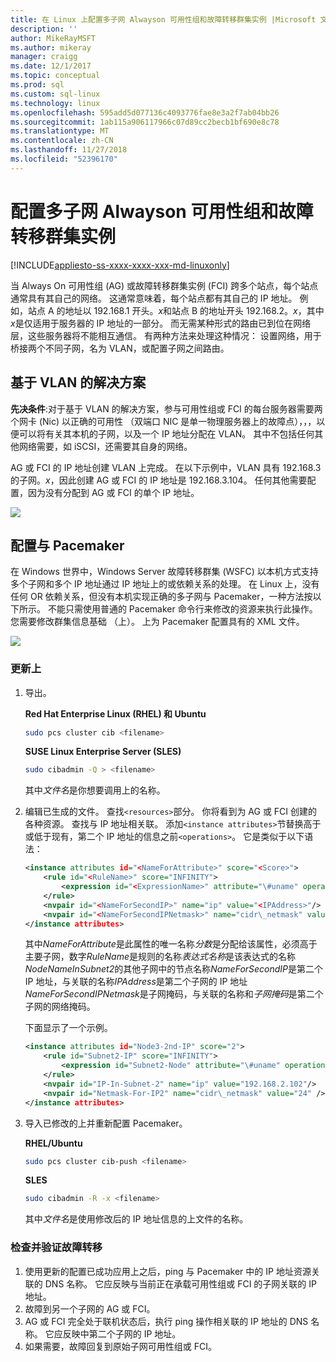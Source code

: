 ```yaml
---
title: 在 Linux 上配置多子网 Alwayson 可用性组和故障转移群集实例 |Microsoft 文档
description: ''
author: MikeRayMSFT
ms.author: mikeray
manager: craigg
ms.date: 12/1/2017
ms.topic: conceptual
ms.prod: sql
ms.custom: sql-linux
ms.technology: linux
ms.openlocfilehash: 595add5d077136c4093776fae8e3a2f7ab04bb26
ms.sourcegitcommit: 1ab115a906117966c07d89cc2becb1bf690e8c78
ms.translationtype: MT
ms.contentlocale: zh-CN
ms.lasthandoff: 11/27/2018
ms.locfileid: "52396170"
---
```

# <a name="configure-multiple-subnet-always-on-availability-groups-and-failover-cluster-instances"></a>配置多子网 Alwayson 可用性组和故障转移群集实例

[!INCLUDE[appliesto-ss-xxxx-xxxx-xxx-md-linuxonly](../includes/appliesto-ss-xxxx-xxxx-xxx-md-linuxonly.md)]

当 Always On 可用性组 (AG) 或故障转移群集实例 (FCI) 跨多个站点，每个站点通常具有其自己的网络。 这通常意味着，每个站点都有其自己的 IP 地址。 例如，站点 A 的地址以 192.168.1 开头。*x*和站点 B 的地址开头 192.168.2。*x*，其中*x*是仅适用于服务器的 IP 地址的一部分。 而无需某种形式的路由已到位在网络层，这些服务器将不能相互通信。 有两种方法来处理这种情况： 设置网络，用于桥接两个不同子网，名为 VLAN，或配置子网之间路由。

## <a name="vlan-based-solution"></a>基于 VLAN 的解决方案
 
**先决条件**:对于基于 VLAN 的解决方案，参与可用性组或 FCI 的每台服务器需要两个网卡 (Nic) 以正确的可用性 （双端口 NIC 是单一物理服务器上的故障点），，，以便可以将有关其本机的子网，以及一个 IP 地址分配在 VLAN。 其中不包括任何其他网络需要，如 iSCSI，还需要其自身的网络。

AG 或 FCI 的 IP 地址创建 VLAN 上完成。 在以下示例中，VLAN 具有 192.168.3 的子网。*x*，因此创建 AG 或 FCI 的 IP 地址是 192.168.3.104。 任何其他需要配置，因为没有分配到 AG 或 FCI 的单个 IP 地址。

![](./media/sql-server-linux-configure-multiple-subnet/image1.png)

## <a name="configuration-with-pacemaker"></a>配置与 Pacemaker

在 Windows 世界中，Windows Server 故障转移群集 (WSFC) 以本机方式支持多个子网和多个 IP 地址通过 IP 地址上的或依赖关系的处理。 在 Linux 上，没有任何 OR 依赖关系，但没有本机实现正确的多子网与 Pacemaker，一种方法按以下所示。 不能只需使用普通的 Pacemaker 命令行来修改的资源来执行此操作。 您需要修改群集信息基础 （上）。 上为 Pacemaker 配置具有的 XML 文件。

![](./media/sql-server-linux-configure-multiple-subnet/image2.png)

### <a name="update-the-cib"></a>更新上

1.  导出。

    **Red Hat Enterprise Linux (RHEL) 和 Ubuntu**

    ```bash
    sudo pcs cluster cib <filename>
    ```

    **SUSE Linux Enterprise Server (SLES)**

    ```bash
    sudo cibadmin -Q > <filename>
    ```

    其中*文件名*是你想要调用上的名称。

2.  编辑已生成的文件。 查找`<resources>`部分。 你将看到为 AG 或 FCI 创建的各种资源。 查找与 IP 地址相关联。 添加`<instance attributes>`节替换高于或低于现有，第二个 IP 地址的信息之前`<operations>`。 它是类似于以下语法：

    ```xml
    <instance attributes id="<NameForAttribute>" score="<Score>">
        <rule id="<RuleName>" score="INFINITY">
            <expression id="<ExpressionName>" attribute="\#uname" operation="eq" value="<NodeNameInSubnet2>" />
        </rule>
        <nvpair id="<NameForSecondIP>" name="ip" value="<IPAddress>"/>
        <nvpair id="<NameForSecondIPNetmask>" name="cidr\_netmask" value="<Netmask>"/>
    </instance attributes>
    ```
    
    其中*NameForAttribute*是此属性的唯一名称*分数*是分配给该属性，必须高于主要子网，数字*RuleName*是规则的名称*表达式名称*是该表达式的名称*NodeNameInSubnet2*的其他子网中的节点名称*NameForSecondIP*是第二个 IP 地址，与关联的名称*IPAddress*是第二个子网的 IP 地址*NameForSecondIPNetmask*是子网掩码，与关联的名称和*子网掩码*是第二个子网的网络掩码。
    
    下面显示了一个示例。
    
    ```xml
    <instance attributes id="Node3-2nd-IP" score="2">
        <rule id="Subnet2-IP" score="INFINITY">
            <expression id="Subnet2-Node" attribute="\#uname" operation="eq" value="Node3" />
        </rule>
        <nvpair id="IP-In-Subnet-2" name="ip" value="192.168.2.102"/>
        <nvpair id="Netmask-For-IP2" name="cidr\_netmask" value="24" />
    </instance attributes>
    ```

3.  导入已修改的上并重新配置 Pacemaker。

    **RHEL/Ubuntu**
    
    ```bash
    sudo pcs cluster cib-push <filename>
    ```

    **SLES**
    
    ```bash
    sudo cibadmin -R -x <filename>
    ```

    其中*文件名*是使用修改后的 IP 地址信息的上文件的名称。

### <a name="check-and-verify-failover"></a>检查并验证故障转移

1.  使用更新的配置已成功应用上之后，ping 与 Pacemaker 中的 IP 地址资源关联的 DNS 名称。 它应反映与当前正在承载可用性组或 FCI 的子网关联的 IP 地址。
2.  故障到另一个子网的 AG 或 FCI。
3.  AG 或 FCI 完全处于联机状态后，执行 ping 操作相关联的 IP 地址的 DNS 名称。 它应反映中第二个子网的 IP 地址。
4.  如果需要，故障回复到原始子网可用性组或 FCI。
